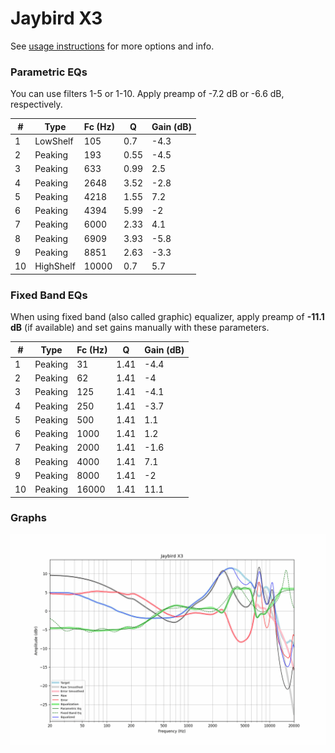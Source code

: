 # Jaybird X3
See [usage instructions](https://github.com/jaakkopasanen/AutoEq#usage) for more options and info.

### Parametric EQs
You can use filters 1-5 or 1-10. Apply preamp of -7.2 dB or -6.6 dB, respectively.

|   # | Type      |   Fc (Hz) |    Q |   Gain (dB) |
|-----|-----------|-----------|------|-------------|
|   1 | LowShelf  |       105 | 0.7  |        -4.3 |
|   2 | Peaking   |       193 | 0.55 |        -4.5 |
|   3 | Peaking   |       633 | 0.99 |         2.5 |
|   4 | Peaking   |      2648 | 3.52 |        -2.8 |
|   5 | Peaking   |      4218 | 1.55 |         7.2 |
|   6 | Peaking   |      4394 | 5.99 |        -2   |
|   7 | Peaking   |      6000 | 2.33 |         4.1 |
|   8 | Peaking   |      6909 | 3.93 |        -5.8 |
|   9 | Peaking   |      8851 | 2.63 |        -3.3 |
|  10 | HighShelf |     10000 | 0.7  |         5.7 |

### Fixed Band EQs
When using fixed band (also called graphic) equalizer, apply preamp of **-11.1 dB** (if available) and set gains manually with these parameters.

|   # | Type    |   Fc (Hz) |    Q |   Gain (dB) |
|-----|---------|-----------|------|-------------|
|   1 | Peaking |        31 | 1.41 |        -4.4 |
|   2 | Peaking |        62 | 1.41 |        -4   |
|   3 | Peaking |       125 | 1.41 |        -4.1 |
|   4 | Peaking |       250 | 1.41 |        -3.7 |
|   5 | Peaking |       500 | 1.41 |         1.1 |
|   6 | Peaking |      1000 | 1.41 |         1.2 |
|   7 | Peaking |      2000 | 1.41 |        -1.6 |
|   8 | Peaking |      4000 | 1.41 |         7.1 |
|   9 | Peaking |      8000 | 1.41 |        -2   |
|  10 | Peaking |     16000 | 1.41 |        11.1 |

### Graphs
![](./Jaybird%20X3.png)
